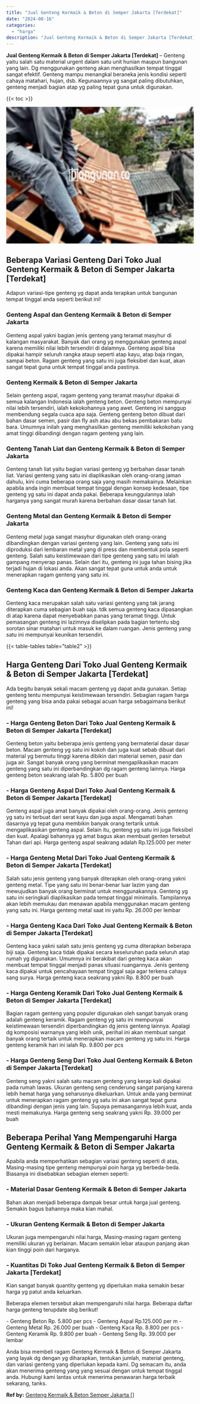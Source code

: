 ```yaml
---
title: "Jual Genteng Kermaik & Beton di Semper Jakarta [Terdekat]"
date: "2024-08-16"
categories: 
  - "harga"
description: "Jual Genteng Kermaik & Beton di Semper Jakarta [Terdekat]. Anda bisa membeli ragam Genteng Kermaik & Beton di Semper Jakarta yang layak dg dengan yg diharapk..."
---
```


**Jual Genteng Kermaik & Beton di Semper Jakarta \[Terdekat\]** – Genteng yaitu salah satu material urgent dalam satu unit hunian maupun bangunan yang lain. Dg menggunakan genteng akan menghasilkan tempat tinggal sangat efektif. Genteng mampu menangkal beraneka jenis kondisi seperti cahaya matahari, hujan, dsb. Kegunaannya yg sangat paling dibutuhkan, genteng menjadi bagian atap yg paling tepat guna untuk digunakan.

{{< toc >}}

![Jual Genteng Kermaik & Beton di Semper Jakarta [Terdekat]](/images/genteng-minimalis-murah15.png)

## Beberapa Variasi Genteng Dari Toko Jual Genteng Kermaik & Beton di Semper Jakarta \[Terdekat\]

Adapun variasi-tipe genteng yg dapat anda terapkan untuk bangunan tempat tinggal anda seperti berikut ini!

### Genteng Aspal dan Genteng Kermaik & Beton di Semper Jakarta

Genteng aspal yakni bagian jenis genteng yang teramat masyhur di kalangan masyarakat. Banyak dari orang yg menggunakan genteng aspal karena memiliki nilai lebih tersendiri di dalamnya. Genteng aspal bisa dipakai hampir seluruh rangka ataup seperti atap kayu, atap baja ringan, sampai beton. Ragam genteng yang satu ini juga fleksibel dan kuat, akan sangat tepat guna untuk tempat tinggal anda pastinya.

### Genteng Kermaik & Beton di Semper Jakarta

Selain genteng aspal, ragam genteng yang teramat masyhur dipakai di semua kalangan Indonesia ialah genteng beton. Genteng beton mempunyai nilai lebih tersendiri, ialah kekokohannya yang awet. Genteng ini sanggup membendung segala cuaca apa saja. Genteng genteng beton dibuat dari bahan dasar semen, pasir dan fly ash atau abu bekas pembakaran batu bara. Umumnya inilah yang menghasilkan genteng memiliki kekokohan yang amat tinggi dibandingi dengan ragam genteng yang lain.

### Genteng Tanah Liat dan Genteng Kermaik & Beton di Semper Jakarta

Genteng tanah liat yaitu bagian variasi genteng yg berbahan dasar tanah liat. Variasi genteng yang satu ini diaplikasikan oleh orang-orang jaman dahulu, kini cuma beberapa orang saja yang masih memakainya. Melainkan apabila anda ingin membuat tempat tinggal dengan konsep kedesaan, tipe genteng yg satu ini dapat anda pakai. Beberapa keunggulannya ialah harganya yang sangat murah karena berbahan dasar dasar tanah liat.

### Genteng Metal dan Genteng Kermaik & Beton di Semper Jakarta

Genteng metal juga sangat masyhur digunakan oleh orang-orang dibandingkan dengan variasi genteng yang lain. Genteng yang satu ini diproduksi dari lembaran metal yang di press dan membentuk pola seperti genteng. Salah satu keistimewaan dari tipe genteng yang satu ini ialah gampang menyerap panas. Selain dari itu, genteng ini juga tahan bising jika terjadi hujan di lokasi anda. Akan sangat tepat guna untuk anda untuk menerapkan ragam genteng yang satu ini.

### Genteng Kaca dan Genteng Kermaik & Beton di Semper Jakarta

Genteng kaca merupakan salah satu variasi genteng yang tak jarang diterapkan cuma sebagian buah saja. tdk semua genteng kaca dipasangkan di atap karena dapat menyebabkan panas yang teramat tinggi. Untuk pemasangan genteng ini lazimnya diselipkan pada bagian tertentu sbg sorotan sinar matahari untuk masuk ke dalam ruangan. Jenis genteng yang satu ini mempunyai keunikan tersendiri.

{{< table-tables table="table2" >}}

## Harga Genteng Dari Toko Jual Genteng Kermaik & Beton di Semper Jakarta \[Terdekat\]

Ada begitu banyak sekali macam genteng yg dapat anda gunakan. Setiap genteng tentu mempunyai keistimewaan tersendiri. Sebagian ragam harga genteng yang bisa anda pakai sebagai acuan harga sebagaimana berikut ini!

### \- Harga Genteng Beton Dari Toko Jual Genteng Kermaik & Beton di Semper Jakarta \[Terdekat\]

Genteng beton yaitu beberapa jenis genteng yang bermaterial dasar dasar beton. Macam genteng yg satu ini kokoh dan juga kuat sebab dibuat dari material yg bermutu tinggi karena dibikin dari material semen, pasir dan juga air. Sangat banyak orang yang berminat mengaplikasikan macam genteng yang satu ini diperbandingkan dg ragam genteng lainnya. Harga genteng beton seakrang ialah Rp. 5.800 per buah

### \- Harga Genteng Aspal Dari Toko Jual Genteng Kermaik & Beton di Semper Jakarta \[Terdekat\]

Genteng aspal juga amat banyak dipakai oleh orang-orang. Jenis genteng yg satu ini terbuat dari serat kayu dan juga aspal. Mengamati bahan dasarnya yg tepat guna membikin banyak orang tertarik untuk mengaplikasikan genteng aspal. Selain itu, genteng yg satu ini juga fleksibel dan kuat. Apalagi bahannya yg amat bagus akan membuat genten tersebut Tahan dari api. Harga genteng aspal seakrang adalah Rp.125.000 per meter

### \- Harga Genteng Metal Dari Toko Jual Genteng Kermaik & Beton di Semper Jakarta \[Terdekat\]

Salah satu jenis genteng yang banyak diterapkan oleh orang-orang yakni genteng metal. Tipe yang satu ini benar-benar luar lazim yang dan mewujudkan banyak orang berminat untuk menggunakannya. Genteng yg satu ini seringkali diaplikasikan pada tempat tinggal minimalis. Tampilannya akan lebih memukau dan menawan apabila menggunakan macam genteng yang satu ini. Harga genteng metal saat ini yaitu Rp. 26.000 per lembar

### \- Harga Genteng Kaca Dari Toko Jual Genteng Kermaik & Beton di Semper Jakarta \[Terdekat\]

Genteng kaca yakni salah satu jenis genteng yg cuma diterapkan beberapa biji saja. Genteng kaca tidak dipakai secara keseluruhan pada seluruh atap rumah yg digunakan. Umumnya ini berakibat dari genteg kaca akan membuat tempat tinggal menjadi panas situasi ruangannya. Jenis genteng kaca dipakai untuk pencahayaan tempat tinggal saja agar terkena cahaya sang surya. Harga genteng kaca seakrang yakni Rp. 8.800 per buah

### \- Harga Genteng Keramik Dari Toko Jual Genteng Kermaik & Beton di Semper Jakarta \[Terdekat\]

Bagian ragam genteng yang populer digunakan oleh sangat banyak orang adalah genteng keramik. Ragam genteng yg satu ini mempunyai keistimewaan tersendiri diperbandingkan dg jenis genteng lainnya. Apalagi dg komposisi warnanya yang lebih unik, perihal ini akan membuat sangat banyak orang tertaik untuk menerapkan macam genteng yg satu ini. Harga genteng keramik hari ini ialah Rp. 9.800 per pcs

### \- Harga Genteng Seng Dari Toko Jual Genteng Kermaik & Beton di Semper Jakarta \[Terdekat\]

Genteng seng yakni salah satu macam genteng yang kerap kali dipakai pada rumah lawas. Ukuran genteng seng cenderung sangat panjang karena lebih hemat harga yang seharusnya dikeluarkan. Untuk anda yang berminat untuk menerapkan ragam genteng yg satu ini akan sangat tepat guna dibandingi dengan jenis yang lain. Supaya pemasangannya lebih kuat, anda mesti memakunya. Harga genteng seng seakrang yakni Rp. 39.000 per buah

## Beberapa Perihal Yang Mempengaruhi Harga Genteng Kermaik & Beton di Semper Jakarta

Apabila anda memperhatikan sebagian variasi genteng seperti di atas, Masing-masing tipe genteng mempunyai poin harga yg berbeda-beda. Biasanya ini disebabkan sebagian elemen seperti:

### \- Material Dasar Genteng Kermaik & Beton di Semper Jakarta

Bahan akan menjadi beberapa dampak besar untuk harga jual genteng. Semakin bagus bahannya maka kian mahal.

### \- Ukuran Genteng Kermaik & Beton di Semper Jakarta

Ukuran juga mempengaruhi nilai harga, Masing-masing ragam genteng memiliki ukuran yg berlainan. Macam semakin lebar ataupun panjang akan kian tinggi poin dari harganya.

### \- Kuantitas Di Toko Jual Genteng Kermaik & Beton di Semper Jakarta \[Terdekat\]

Kian sangat banyak quantity genteng yg diperlukan maka semakin besar harga yg patut anda keluarkan.

Beberapa elemen tersebut akan mempengaruhi nilai harga. Beberapa daftar harga genteng terupdate sbg berikut!

\- Genteng Beton Rp. 5.800 per pcs - Genteng Aspal Rp.125.000 per m - Genteng Metal Rp. 26.000 per buah - Genteng Kaca Rp. 8.800 per pcs - Genteng Keramik Rp. 9.800 per buah - Genteng Seng Rp. 39.000 per lembar

Anda bisa membeli ragam Genteng Kermaik & Beton di Semper Jakarta yang layak dg dengan yg diharapkan, tentukan jumlah, material genteng, dan variasi genteng yang diperlukan kepada kami. Dg semacam itu, anda akan menerima genteng yang yang sesuai dengan untuk tempat tinggal anda. Hubungi kami lantas untuk menerima penawaran harga terbaik sekarang, tanks.

**Ref by:**  [Genteng Kermaik & Beton  Semper Jakarta []](https://id.wikipedia.org/wiki/Genteng)
